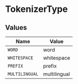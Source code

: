 # TokenizerType


## Values

| Name           | Value          |
| -------------- | -------------- |
| `WORD`         | word           |
| `WHITESPACE`   | whitespace     |
| `PREFIX`       | prefix         |
| `MULTILINGUAL` | multilingual   |